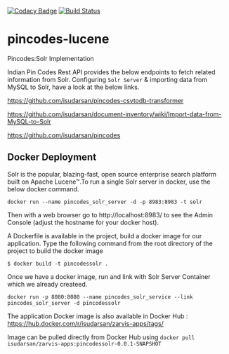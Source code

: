 [![Codacy Badge](https://api.codacy.com/project/badge/Grade/46dba76fdc85412a8e56de5d7b91cd79)](https://www.codacy.com/app/sudarsan.a/pincodes-lucene?utm_source=github.com&amp;utm_medium=referral&amp;utm_content=isudarsan/pincodes-lucene&amp;utm_campaign=Badge_Grade) [![Build Status](https://travis-ci.com/isudarsan/pincodes-lucene.svg?branch=master)](https://travis-ci.com/isudarsan/pincodes-lucene)

# pincodes-lucene
Pincodes:Solr Implementation

Indian Pin Codes Rest API provides the below endpoints to fetch related information from Solr.
Configuring `Solr Server` & importing data from MySQL to Solr, have a look at the below links.

https://github.com/isudarsan/pincodes-csvtodb-transformer

https://github.com/isudarsan/document-inventory/wiki/Import-data-from-MySQL-to-Solr

https://github.com/isudarsan/pincodes

## Docker Deployment

Solr is the popular, blazing-fast, open source enterprise search platform built on Apache Lucene™.To run a single Solr server in docker, use the below docker command.

`docker run --name pincodes_solr_server -d -p 8983:8983 -t solr`

Then with a web browser go to http://localhost:8983/ to see the Admin Console (adjust the hostname for your docker host).

A Dockerfile is available in the project, build a docker image for our application. Type the following command from the root directory of the project to build the docker image

`$ docker build -t pincodessolr .`

Once we have a docker image, run and link with Solr Server Container which we already createed.

`docker run -p 8080:8080 --name pincodes_solr_service --link pincodes_solr_server -d pincodessolr`

The application Docker image is also available in Docker Hub : https://hub.docker.com/r/isudarsan/zarvis-apps/tags/

Image can be pulled directly from Docker Hub using `docker pull isudarsan/zarvis-apps:pincodessolr-0.0.1-SNAPSHOT`

